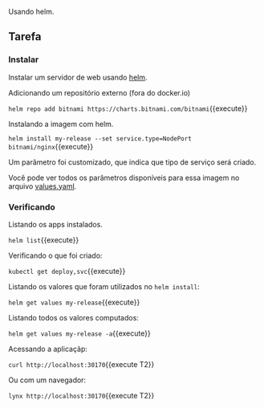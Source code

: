 Usando helm.

## Tarefa

### Instalar

Instalar um servidor de web usando [helm](https://helm.sh/docs/).

Adicionando um repositório externo (fora do docker.io)

`helm repo add bitnami https://charts.bitnami.com/bitnami`{{execute}}

Instalando a imagem com helm.

`helm install my-release --set service.type=NodePort bitnami/nginx`{{execute}}

Um parâmetro foi customizado, que indica que tipo de serviço será criado.

Você pode ver todos os parâmetros disponíveis para essa imagem no arquivo [values.yaml](https://github.com/bitnami/charts/blob/master/bitnami/nginx/values.yaml).

### Verificando

Listando os apps instalados.

`helm list`{{execute}}

Verificando o que foi criado:

`kubectl get deploy,svc`{{execute}}

Listando os valores que foram utilizados no `helm install`:

`helm get values my-release`{{execute}}

Listando todos os valores computados:

`helm get values my-release -a`{{execute}}

Acessando a aplicaçãp:

`curl http://localhost:30170`{{execute T2}}

Ou com um navegador:

`lynx http://localhost:30170`{{execute T2}}
